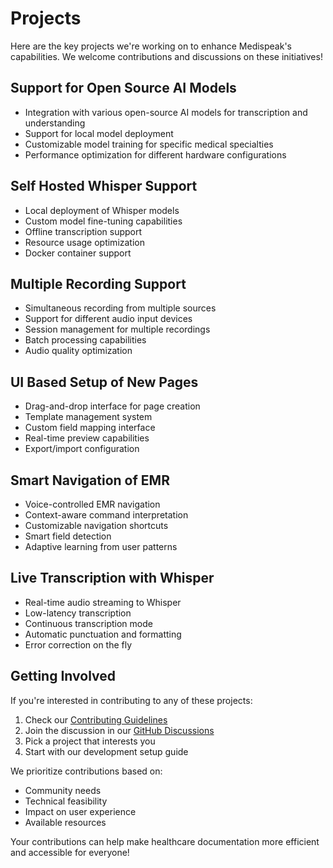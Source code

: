 # Projects

Here are the key projects we're working on to enhance Medispeak's capabilities. We welcome contributions and discussions on these initiatives!

## Support for Open Source AI Models
- Integration with various open-source AI models for transcription and understanding
- Support for local model deployment
- Customizable model training for specific medical specialties
- Performance optimization for different hardware configurations

## Self Hosted Whisper Support
- Local deployment of Whisper models
- Custom model fine-tuning capabilities
- Offline transcription support
- Resource usage optimization
- Docker container support

## Multiple Recording Support
- Simultaneous recording from multiple sources
- Support for different audio input devices
- Session management for multiple recordings
- Batch processing capabilities
- Audio quality optimization

## UI Based Setup of New Pages
- Drag-and-drop interface for page creation
- Template management system
- Custom field mapping interface
- Real-time preview capabilities
- Export/import configuration

## Smart Navigation of EMR
- Voice-controlled EMR navigation
- Context-aware command interpretation
- Customizable navigation shortcuts
- Smart field detection
- Adaptive learning from user patterns

## Live Transcription with Whisper
- Real-time audio streaming to Whisper
- Low-latency transcription
- Continuous transcription mode
- Automatic punctuation and formatting
- Error correction on the fly

## Getting Involved

If you're interested in contributing to any of these projects:
1. Check our [Contributing Guidelines](/docs/contribute)
2. Join the discussion in our [GitHub Discussions](https://github.com/medispeak/discussions)
3. Pick a project that interests you
4. Start with our development setup guide

We prioritize contributions based on:
- Community needs
- Technical feasibility
- Impact on user experience
- Available resources

Your contributions can help make healthcare documentation more efficient and accessible for everyone! 